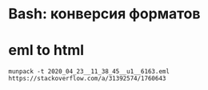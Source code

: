 # Bash: конверсия форматов

# eml to html

`munpack -t 2020_04_23__11_38_45__u1__6163.eml`
`https://stackoverflow.com/a/31392574/1760643`
